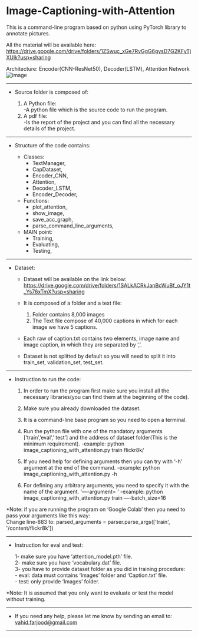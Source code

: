 # Image-Captioning-with-Attention

This is a command-line program based on python using PyTorch library to annotate pictures. 

All the material will be available here:
https://drive.google.com/drive/folders/1ZSwuc_xGe7RvGgG6gysD7G2KFyTjXUlk?usp=sharing

Architecture: Encoder(CNN-ResNet50), Decoder(LSTM), Attention Network
![image](https://user-images.githubusercontent.com/93528581/139692190-0524c4ee-971f-4299-a01c-2e6f0ed38f9a.png)


------------------------------------------------------------------------------------------------
- Source folder is composed of:

	1. A Python file:\
			-A python file which is the source code to run the program.
	2. A pdf file:\
			-Is the report of the project and you can find all the necessary details of the project.

------------------------------------------------------------------------------------------------
- Structure of the code contains:

	- Classes:
		- TextManager,	
		- CapDataset,	
		- Encoder_CNN,	
		- Attention,	
		- Decoder_LSTM,	
		- Encoder_Decoder,	
	- Functions:
		- plot_attention,
		- show_image,
		- save_acc_graph,
		- parse_command_line_arguments,
	- MAIN point:
		- Training,
		- Evaluating,
		- Testing,

------------------------------------------------------------------------------------------------
- Dataset:	

	- Dataset will be available on the link below:\
	https://drive.google.com/drive/folders/1SALkACRkJanBcWuBf_oJY1t_Ys76xTmX?usp=sharing
		
	- It is composed of a folder and a text file:
		1. Folder contains 8,000 images
		2. The Text file compose of 40,000 captions in which for each image we have 5 captions.
	- Each raw of caption.txt contains two elements, image name and image caption, in which they are separated by ‘,’.
	- Dataset is not splitted by default so you will need to split it into train_set, validation_set, test_set.

------------------------------------------------------------------------------------------------
- Instruction to run the code:

	1. In order to run the program first make sure you install all the necessary libraries(you can find them at the beginning of the code).
	2. Make sure you already downloaded the dataset.
	3. It is a command-line base program so you need to open a terminal.
	4. Run the python file with one of the mandatory arguments [’train’,’eval’,’ test’] and the address of dataset folder(This is the minimum requirement).
		-example: 
			python image_captioning_with_attention.py train flickr8k/
		
	5. If you need help for defining arguments then you can try with ‘-h’ argument at the end of the command.
		-example:
			python image_captioning_with_attention.py -h
		
	6. For defining any arbitrary arguments, you need to specify it with the name of the argument. ‘—-argument= ‘
		-example:
			python image_captioning_with_attention.py train —-batch_size=16

*Note: if you are running the program on ‘Google Colab’ then you need to pass your arguments like this way:\
	Change line-883 to:	parsed_arguments = parser.parse_args(['train', '/content/flickr8k'])

------------------------------------------------------------------------------------------------
- Instruction for eval and test:

	1- make sure you have ‘attention_model.pth’ file.\
	2- make sure you have ‘vocabulary.dat’ file.\
	3- you have to provide dataset folder as you did in training procedure:\
			- eval: data must contains ‘Images’ folder and ‘Caption.txt’ file.\
			- test: only provide ‘Images’ folder.

*Note: It is assumed that you only want to evaluate or test the model without training.

------------------------------------------------------------------------------------------------

- If you need any help, please let me know by sending an email to: vahid.farjood@gmail.com

------------------------------------------------------------------------------------------------



